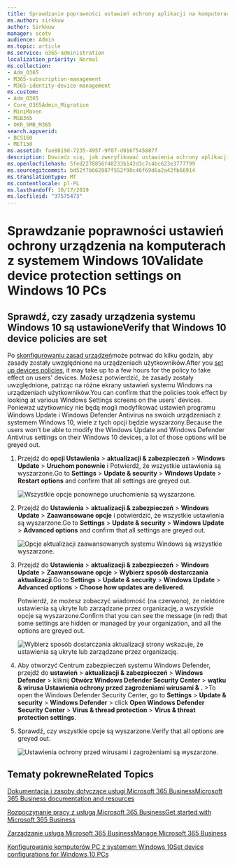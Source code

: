 ```yaml
---
title: Sprawdzanie poprawności ustawień ochrony aplikacji na komputerach z systemem Windows 10
ms.author: sirkkuw
author: Sirkkuw
manager: scotv
audience: Admin
ms.topic: article
ms.service: o365-administration
localization_priority: Normal
ms.collection:
- Adm_O365
- M365-subscription-management
- M365-identity-device-management
ms.custom:
- Adm_O365
- Core_O365Admin_Migration
- MiniMaven
- MSB365
- OKR_SMB_M365
search.appverid:
- BCS160
- MET150
ms.assetid: fae8819d-7235-495f-9f07-d016f545887f
description: Dowiedz się, jak zweryfikować ustawienia ochrony aplikacji biznesowych firmy Microsoft 365 w urządzeniach z systemem Windows 10.
ms.openlocfilehash: 5fed2278856f40233b142d3c7c4bc623e3777799
ms.sourcegitcommit: bd52f7b662887f552f90c46f69d6a2a42fb66914
ms.translationtype: MT
ms.contentlocale: pl-PL
ms.lasthandoff: 10/17/2019
ms.locfileid: "37575473"
---
```

# <a name="validate-device-protection-settings-on-windows-10-pcs"></a><span data-ttu-id="c32a2-103">Sprawdzanie poprawności ustawień ochrony urządzenia na komputerach z systemem Windows 10</span><span class="sxs-lookup"><span data-stu-id="c32a2-103">Validate device protection settings on Windows 10 PCs</span></span>

## <a name="verify-that-windows-10-device-policies-are-set"></a><span data-ttu-id="c32a2-104">Sprawdź, czy zasady urządzenia systemu Windows 10 są ustawione</span><span class="sxs-lookup"><span data-stu-id="c32a2-104">Verify that Windows 10 device policies are set</span></span>

<span data-ttu-id="c32a2-105">Po [skonfigurowaniu zasad urządzeń](protection-settings-for-windows-10-pcs.md)może potrwać do kilku godzin, aby zasady zostały uwzględnione na urządzeniach użytkowników.</span><span class="sxs-lookup"><span data-stu-id="c32a2-105">After you [set up devices policies](protection-settings-for-windows-10-pcs.md), it may take up to a few hours for the policy to take effect on users' devices.</span></span> <span data-ttu-id="c32a2-106">Możesz potwierdzić, że zasady zostały uwzględnione, patrząc na różne ekrany ustawień systemu Windows na urządzeniach użytkowników.</span><span class="sxs-lookup"><span data-stu-id="c32a2-106">You can confirm that the policies took effect by looking at various Windows Settings screens on the users' devices.</span></span> <span data-ttu-id="c32a2-107">Ponieważ użytkownicy nie będą mogli modyfikować ustawień programu Windows Update i Windows Defender Antivirus na swoich urządzeniach z systemem Windows 10, wiele z tych opcji będzie wyszarzony.</span><span class="sxs-lookup"><span data-stu-id="c32a2-107">Because the users won't be able to modify the Windows Update and Windows Defender Antivirus settings on their Windows 10 devices, a lot of those options will be greyed out.</span></span>
  
1. <span data-ttu-id="c32a2-108">Przejdź do **opcji Ustawienia** \> **aktualizacji &amp; zabezpieczeń** \> **Windows Update** \> **Uruchom ponownie** i Potwierdź, że wszystkie ustawienia są wyszarzone.</span><span class="sxs-lookup"><span data-stu-id="c32a2-108">Go to **Settings** \> **Update &amp; security** \> **Windows Update** \> **Restart options** and confirm that all settings are greyed out.</span></span> 
    
    ![Wszystkie opcje ponownego uruchomienia są wyszarzone.](media/31308da9-18b0-47c5-bbf6-d5fa6747c376.png)
  
2. <span data-ttu-id="c32a2-110">Przejdź do **Ustawienia** \> **aktualizacji &amp; zabezpieczeń** \> **Windows Update** \> **Zaawansowane opcje** i potwierdzić, że wszystkie ustawienia są wyszarzone.</span><span class="sxs-lookup"><span data-stu-id="c32a2-110">Go to **Settings** \> **Update &amp; security** \> **Windows Update** \> **Advanced options** and confirm that all settings are greyed out.</span></span> 
    
    ![Opcje aktualizacji zaawansowanych systemu Windows są wszystkie wyszarzone.](media/049cf281-d503-4be9-898b-c0a3286c7fc2.png)
  
3. <span data-ttu-id="c32a2-112">Przejdź do **Ustawienia** \> **aktualizacji &amp; zabezpieczeń** \> **Windows Update** \> **Zaawansowane opcje** \> **Wybierz sposób dostarczania aktualizacji**.</span><span class="sxs-lookup"><span data-stu-id="c32a2-112">Go to **Settings** \> **Update &amp; security** \> **Windows Update** \> **Advanced options** \> **Choose how updates are delivered**.</span></span>
    
    <span data-ttu-id="c32a2-113">Potwierdź, że możesz zobaczyć wiadomość (na czerwono), że niektóre ustawienia są ukryte lub zarządzane przez organizację, a wszystkie opcje są wyszarzone.</span><span class="sxs-lookup"><span data-stu-id="c32a2-113">Confirm that you can see the message (in red) that some settings are hidden or managed by your organization, and all the options are greyed out.</span></span>
    
    ![Wybierz sposób dostarczania aktualizacji strony wskazuje, że ustawienia są ukryte lub zarządzane przez organizację.](media/6b3e37c5-da41-4afd-9983-b4f406216b59.png)
  
4. <span data-ttu-id="c32a2-115">Aby otworzyć Centrum zabezpieczeń systemu Windows Defender, przejdź do **ustawień** \> **aktualizacji &amp; zabezpieczeń** \> **Windows Defender** \> kliknij **Otwórz Windows Defender Security Center** \> **wątku &amp; wirusa Ustawienia ochrony przed** **zagrożeniami wirusami &amp; .** \></span><span class="sxs-lookup"><span data-stu-id="c32a2-115">To open the Windows Defender Security Center, go to **Settings** \> **Update &amp; security** \> **Windows Defender** \> click **Open Windows Defender Security Center** \> **Virus &amp; thread protection** \> **Virus &amp; threat protection settings**.</span></span> 
    
5. <span data-ttu-id="c32a2-116">Sprawdź, czy wszystkie opcje są wyszarzone.</span><span class="sxs-lookup"><span data-stu-id="c32a2-116">Verify that all options are greyed out.</span></span> 
    
    ![Ustawienia ochrony przed wirusami i zagrożeniami są wyszarzone.](media/9ca68d40-a5d9-49d7-92a4-c581688b5926.png)
  
## <a name="related-topics"></a><span data-ttu-id="c32a2-118">Tematy pokrewne</span><span class="sxs-lookup"><span data-stu-id="c32a2-118">Related Topics</span></span>

[<span data-ttu-id="c32a2-119">Dokumentacja i zasoby dotyczące usługi Microsoft 365 Business</span><span class="sxs-lookup"><span data-stu-id="c32a2-119">Microsoft 365 Business documentation and resources</span></span>](https://go.microsoft.com/fwlink/p/?linkid=853701)
  
[<span data-ttu-id="c32a2-120">Rozpoczynanie pracy z usługą Microsoft 365 Business</span><span class="sxs-lookup"><span data-stu-id="c32a2-120">Get started with Microsoft 365 Business</span></span>](microsoft-365-business-overview.md)
  
[<span data-ttu-id="c32a2-121">Zarządzanie usługą Microsoft 365 Business</span><span class="sxs-lookup"><span data-stu-id="c32a2-121">Manage Microsoft 365 Business</span></span>](manage.md)
  
[<span data-ttu-id="c32a2-122">Konfigurowanie komputerów PC z systemem Windows 10</span><span class="sxs-lookup"><span data-stu-id="c32a2-122">Set device configurations for Windows 10 PCs</span></span>](protection-settings-for-windows-10-pcs.md)
  

